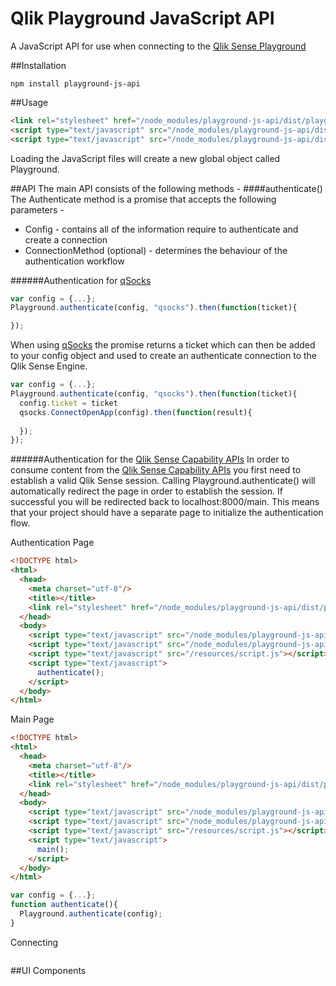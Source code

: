 # Qlik Playground JavaScript API
A JavaScript API for use when connecting to the <a href='http://playground.qlik.com' target="_blank">Qlik Sense Playground</a>

##Installation
```
npm install playground-js-api
```

##Usage
```html
<link rel="stylesheet" href="/node_modules/playground-js-api/dist/playground-ui.min.css" media="screen" title="no title" charset="utf-8">
<script type="text/javascript" src="/node_modules/playground-js-api/dist/playground-js-api.min.js"></script>
<script type="text/javascript" src="/node_modules/playground-js-api/dist/playground-ui.min.js"></script>
```
Loading the JavaScript files will create a new global object called Playground.

##API
The main API consists of the following methods -
####authenticate()
The Authenticate method is a promise that accepts the following parameters -
* Config - contains all of the information require to authenticate and create a connection
* ConnectionMethod (optional) - determines the behaviour of the authentication workflow

######Authentication for <a href="http://branch.qlik.com/#!/project/56728f52d1e497241ae697ca" target="blank">qSocks</a>
```javascript
var config = {...};
Playground.authenticate(config, "qsocks").then(function(ticket){

});
```
When using <a href="http://branch.qlik.com/#!/project/56728f52d1e497241ae697ca" target="blank">qSocks</a> the promise returns a ticket which can then be added to your config object and used to create an authenticate connection to the Qlik Sense Engine.
```javascript
var config = {...};
Playground.authenticate(config, "qsocks").then(function(ticket){
  config.ticket = ticket
  qsocks.ConnectOpenApp(config).then(function(result){
  
  });
});
```

######Authentication for the <a href="http://help.qlik.com/en-US/sense-developer/3.0/Subsystems/APIs/Content/MashupAPI/qlik-interface-interface.htm" target="_blank">Qlik Sense Capability APIs</a>
In order to consume content from the <a href="http://help.qlik.com/en-US/sense-developer/3.0/Subsystems/APIs/Content/MashupAPI/qlik-interface-interface.htm" target="_blank">Qlik Sense Capability APIs</a> you first need to establish a valid Qlik Sense session. Calling Playground.authenticate() will automatically redirect the page in order to establish the session. If successful you will be redirected back to localhost:8000/main. This means that your project should have a separate page to initialize the authentication flow.

Authentication Page
```html
<!DOCTYPE html>
<html>
  <head>
    <meta charset="utf-8"/>
    <title></title>
    <link rel="stylesheet" href="/node_modules/playground-js-api/dist/playground-ui.css" media="screen" title="no title" charset="utf-8">
  </head>
  <body>
    <script type="text/javascript" src="/node_modules/playground-js-api/dist/playground-js-api.js"></script>
    <script type="text/javascript" src="/node_modules/playground-js-api/dist/playground-ui.js"></script>
    <script type="text/javascript" src="/resources/script.js"></script>
    <script type="text/javascript">
      authenticate();
    </script>
  </body>
</html>
```

Main Page
```html
<!DOCTYPE html>
<html>
  <head>
    <meta charset="utf-8"/>
    <title></title>
    <link rel="stylesheet" href="/node_modules/playground-js-api/dist/playground-ui.css" media="screen" title="no title" charset="utf-8">
  </head>
  <body>
    <script type="text/javascript" src="/node_modules/playground-js-api/dist/playground-js-api.js"></script>
    <script type="text/javascript" src="/node_modules/playground-js-api/dist/playground-ui.js"></script>
    <script type="text/javascript" src="/resources/script.js"></script>
    <script type="text/javascript">
      main();
    </script>
  </body>
</html>
```

```javascript
var config = {...};
function authenticate(){
  Playground.authenticate(config);
}
```

Connecting
```javascript

```
##UI Components
